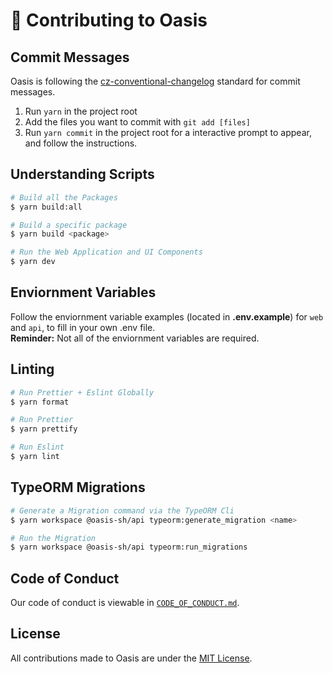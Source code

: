 # 🔨 Contributing to Oasis

## Commit Messages
Oasis is following the [cz-conventional-changelog](https://github.com/commitizen/cz-conventional-changelog) standard for commit messages.

1. Run `yarn` in the project root
2. Add the files you want to commit with `git add [files]`
3. Run `yarn commit` in the project root for a interactive prompt to appear, and follow the instructions.

## Understanding Scripts
```bash
# Build all the Packages
$ yarn build:all

# Build a specific package
$ yarn build <package>

# Run the Web Application and UI Components
$ yarn dev
``` 

## Enviornment Variables
Follow the enviornment variable examples (located in **.env.example**) for `web` and `api`, to fill in your own .env file. <br/>
**Reminder:** Not all of the enviornment variables are required.

## Linting
```bash
# Run Prettier + Eslint Globally
$ yarn format

# Run Prettier 
$ yarn prettify

# Run Eslint
$ yarn lint
``` 

## TypeORM Migrations
```bash
# Generate a Migration command via the TypeORM Cli
$ yarn workspace @oasis-sh/api typeorm:generate_migration <name>

# Run the Migration
$ yarn workspace @oasis-sh/api typeorm:run_migrations
``` 

## Code of Conduct
Our code of conduct is viewable in [`CODE_OF_CONDUCT.md`](https://github.com/oasis-sh/oasis/blob/staging/.github/CODE_OF_CONDUCT.md).

## License
All contributions made to Oasis are under the [MIT License](LICENSE).
